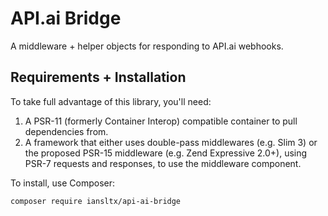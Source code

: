 API.ai Bridge
=============

A middleware + helper objects for responding to API.ai webhooks.

Requirements + Installation
---------------------------

To take full advantage of this library, you'll need:

1. A PSR-11 (formerly Container Interop) compatible container to pull dependencies from.
2. A framework that either uses double-pass middlewares (e.g. Slim 3) or the proposed PSR-15
middleware (e.g. Zend Expressive 2.0+), using PSR-7 requests and responses, to use the
middleware component.

To install, use Composer:

```
composer require iansltx/api-ai-bridge
```
